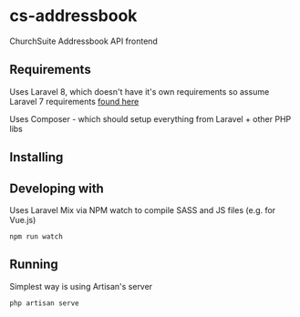 # cs-addressbook
ChurchSuite Addressbook API frontend

## Requirements
Uses Laravel 8, which doesn't have it's own requirements so assume Laravel 7 requirements [found here](https://laravel.com/docs/7.x/installation) 

Uses Composer - which should setup everything from Laravel + other PHP libs

## Installing

## Developing with

Uses Laravel Mix via NPM watch to compile SASS and JS files (e.g. for Vue.js)

`npm run watch`

## Running

Simplest way is using Artisan's server

`php artisan serve`